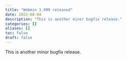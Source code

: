 ```yaml
---
title: "Webmin 1.999 released"
date: 2022-08-04
description: "This is another minor bugfix release."
categories: []
aliases: []
toc: false
draft: false
---
```

This is another minor bugfix release.
